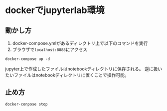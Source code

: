 # dockerでjupyterlab環境

## 動かし方

1. docker-compose.ymlがあるディレクトリ上で以下のコマンドを実行
2. ブラウザで`localhost:8888`にアクセス

```shell
docker-compose up -d
```

jupyter上で作成したファイルはnotebookディレクトリに保存される。
逆に扱いたいファイルはnotebookディレクトリに置くことで操作可能。

## 止め方

```shell
docker-conpose stop
```